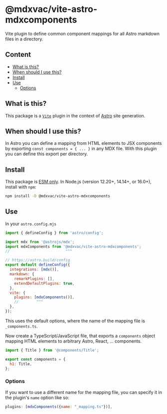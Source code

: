 # @mdxvac/vite-astro-mdxcomponents

Vite plugin to define common component mappings for all Astro markdown files in a directory.

## Content

- [What is this?](#what-is-this)
- [When should I use this?](#when-should-i-use-this)
- [Install](#install)
- [Use](#use)
  - [Options](#options)

## What is this?

This package is a [`Vite`](https://vitejs.dev/guide/api-plugin.html) plugin in the context of [Astro](https://docs.astro.build/en/guides/integrations-guide/mdx) site generation.

## When should I use this?

In Astro you can define a mapping from HTML elements to JSX components by exporting `const components = { ... }` in any MDX file. With this plugin you can define this export per directory.

## Install

This package is [ESM only](https://gist.github.com/sindresorhus/a39789f98801d908bbc7ff3ecc99d99c).
In Node.js (version 12.20+, 14.14+, or 16.0+), install with `npm`:

```sh
npm install -D @mdxvac/vite-astro-mdxcomponents
```

## Use

In your `astro.config.mjs`

```js
import { defineConfig } from 'astro/config';

import mdx from '@astrojs/mdx';
import mdxComponents from '@mdxvac/vite-astro-mdxcomponents';
//                         ^^^

// https://astro.build/config
export default defineConfig({
  integrations: [mdx()],
  markdown: {
    remarkPlugins: [],
    extendDefaultPlugins: true,
  },
  vite: {
    plugins: [mdxComponents()],
    //        ^^^
  },
});
```

This uses the default options, where the name of the mapping file is `_components.ts`.

Now create a TypeScript/JavaScript file, that exports a `components` object mapping HTML elements to arbitrary Astro, React, ... components.

```js
import { Title } from '@components/Title';

export const components = {
  h1: Title,
};
```

### Options

If you want to use a different name for the mapping file, you can specify it in the plugin's `name` option like so:

```js
plugins: [mdxComponents({name: "_mapping.ts"})],
```

